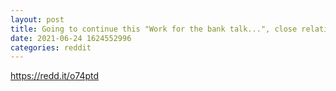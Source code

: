 ```yaml
--- 
layout: post 
title: Going to continue this "Work for the bank talk...", close relative works for one of the Big Four, they are also not allowed to buy crypto 
date: 2021-06-24 1624552996 
categories: reddit 
--- 
```

https://redd.it/o74ptd